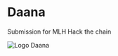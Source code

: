 # Daana
Submission for MLH Hack the chain

![Logo Daana](https://i.ibb.co/zFtCV6N/logo-daana.png=20x)
